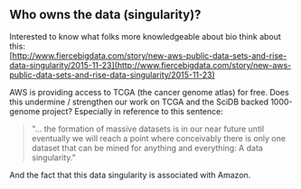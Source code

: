 ﻿## Who owns the data (singularity)?

Interested to know what folks more knowledgeable about bio think about this:  
[http://www.fiercebigdata.com/story/new-aws-public-data-sets-and-rise-data-singularity/2015-11-23](http://www.fiercebigdata.com/story/new-aws-public-data-sets-and-rise-data-singularity/2015-11-23)

AWS is providing access to TCGA (the cancer genome atlas) for free. Does this undermine / strengthen our work on TCGA and the SciDB backed 1000-genome project? Especially in reference to this sentence:

> "... the formation of massive datasets is in our near future until eventually we will reach a point where conceivably there is only one dataset that can be mined for anything and everything: A data singularity."

And the fact that this data singularity is associated with Amazon.



